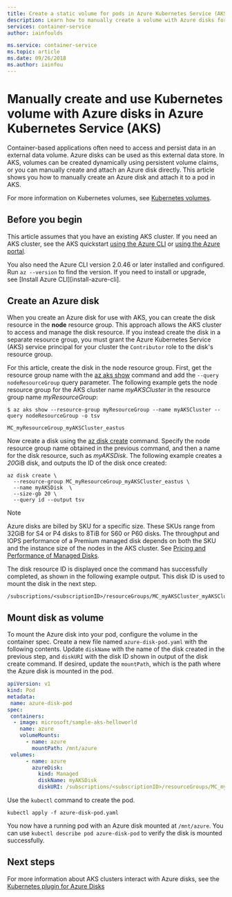 ```yaml
---
title: Create a static volume for pods in Azure Kubernetes Service (AKS)
description: Learn how to manually create a volume with Azure disks for use with pods in Azure Kubernetes Service (AKS)
services: container-service
author: iainfoulds

ms.service: container-service
ms.topic: article
ms.date: 09/26/2018
ms.author: iainfou
---
```


# Manually create and use Kubernetes volume with Azure disks in Azure Kubernetes Service (AKS)

Container-based applications often need to access and persist data in an external data volume. Azure disks can be used as this external data store. In AKS, volumes can be created dynamically using persistent volume claims, or you can manually create and attach an Azure disk directly. This article shows you how to manually create an Azure disk and attach it to a pod in AKS.

For more information on Kubernetes volumes, see [Kubernetes volumes][kubernetes-volumes].

## Before you begin

This article assumes that you have an existing AKS cluster. If you need an AKS cluster, see the AKS quickstart [using the Azure CLI][aks-quickstart-cli] or [using the Azure portal][aks-quickstart-portal].

You also need the Azure CLI version 2.0.46 or later installed and configured. Run `az --version` to find the version. If you need to install or upgrade, see [Install Azure CLI][install-azure-cli].

## Create an Azure disk

When you create an Azure disk for use with AKS, you can create the disk resource in the **node** resource group. This approach allows the AKS cluster to access and manage the disk resource. If you instead create the disk in a separate resource group, you must grant the Azure Kubernetes Service (AKS) service principal for your cluster the `Contributor` role to the disk's resource group.

For this article, create the disk in the node resource group. First, get the resource group name with the [az aks show][az-aks-show] command and add the `--query nodeResourceGroup` query parameter. The following example gets the node resource group for the AKS cluster name *myAKSCluster* in the resource group name *myResourceGroup*:

```azurecli
$ az aks show --resource-group myResourceGroup --name myAKSCluster --query nodeResourceGroup -o tsv

MC_myResourceGroup_myAKSCluster_eastus
```

Now create a disk using the [az disk create][az-disk-create] command. Specify the node resource group name obtained in the previous command, and then a name for the disk resource, such as *myAKSDisk*. The following example creates a *20*GiB disk, and outputs the ID of the disk once created:

```azurecli-interactive
az disk create \
  --resource-group MC_myResourceGroup_myAKSCluster_eastus \
  --name myAKSDisk  \
  --size-gb 20 \
  --query id --output tsv
```

> [!NOTE]
> Azure disks are billed by SKU for a specific size. These SKUs range from 32GiB for S4 or P4 disks to 8TiB for S60 or P60 disks. The throughput and IOPS performance of a Premium managed disk depends on both the SKU and the instance size of the nodes in the AKS cluster. See [Pricing and Performance of Managed Disks][managed-disk-pricing-performance].

The disk resource ID is displayed once the command has successfully completed, as shown in the following example output. This disk ID is used to mount the disk in the next step.

```console
/subscriptions/<subscriptionID>/resourceGroups/MC_myAKSCluster_myAKSCluster_eastus/providers/Microsoft.Compute/disks/myAKSDisk
```

## Mount disk as volume

To mount the Azure disk into your pod, configure the volume in the container spec. Create a new file named `azure-disk-pod.yaml` with the following contents. Update `diskName` with the name of the disk created in the previous step, and `diskURI` with the disk ID shown in output of the disk create command. If desired, update the `mountPath`, which is the path where the Azure disk is mounted in the pod.

```yaml
apiVersion: v1
kind: Pod
metadata:
 name: azure-disk-pod
spec:
 containers:
  - image: microsoft/sample-aks-helloworld
    name: azure
    volumeMounts:
      - name: azure
        mountPath: /mnt/azure
 volumes:
      - name: azure
        azureDisk:
          kind: Managed
          diskName: myAKSDisk
          diskURI: /subscriptions/<subscriptionID>/resourceGroups/MC_myAKSCluster_myAKSCluster_eastus/providers/Microsoft.Compute/disks/myAKSDisk
```

Use the `kubectl` command to create the pod.

```console
kubectl apply -f azure-disk-pod.yaml
```

You now have a running pod with an Azure disk mounted at `/mnt/azure`. You can use `kubectl describe pod azure-disk-pod` to verify the disk is mounted successfully.

## Next steps

For more information about AKS clusters interact with Azure disks, see the [Kubernetes plugin for Azure Disks][kubernetes-disks]

<!-- LINKS - external -->
[kubernetes-disks]: https://github.com/kubernetes/examples/blob/master/staging/volumes/azure_disk/README.md
[kubernetes-volumes]: https://kubernetes.io/docs/concepts/storage/volumes/
[managed-disk-pricing-performance]: https://azure.microsoft.com/pricing/details/managed-disks/

<!-- LINKS - internal -->
[az-disk-list]: /cli/azure/disk#az-disk-list
[az-disk-create]: /cli/azure/disk#az-disk-create
[az-group-list]: /cli/azure/group#az-group-list
[az-resource-show]: /cli/azure/resource#az-resource-show
[aks-quickstart-cli]: kubernetes-walkthrough.md
[aks-quickstart-portal]: kubernetes-walkthrough-portal.md
[az-aks-show]: /cli/azure/aks#az-aks-show
